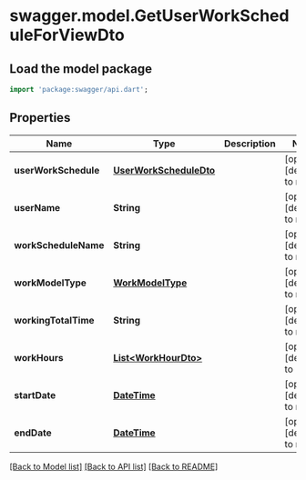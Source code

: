 # swagger.model.GetUserWorkScheduleForViewDto

## Load the model package
```dart
import 'package:swagger/api.dart';
```

## Properties
Name | Type | Description | Notes
------------ | ------------- | ------------- | -------------
**userWorkSchedule** | [**UserWorkScheduleDto**](UserWorkScheduleDto.md) |  | [optional] [default to null]
**userName** | **String** |  | [optional] [default to null]
**workScheduleName** | **String** |  | [optional] [default to null]
**workModelType** | [**WorkModelType**](WorkModelType.md) |  | [optional] [default to null]
**workingTotalTime** | **String** |  | [optional] [default to null]
**workHours** | [**List&lt;WorkHourDto&gt;**](WorkHourDto.md) |  | [optional] [default to []]
**startDate** | [**DateTime**](DateTime.md) |  | [optional] [default to null]
**endDate** | [**DateTime**](DateTime.md) |  | [optional] [default to null]

[[Back to Model list]](../README.md#documentation-for-models) [[Back to API list]](../README.md#documentation-for-api-endpoints) [[Back to README]](../README.md)


